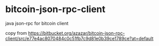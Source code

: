 # bitcoin-json-rpc-client
java json-rpc for bitcoin client

copy from https://bitbucket.org/azazar/bitcoin-json-rpc-client/src/e77e4ac8070484c0c51fb7c9d81e0b39ce1789ce?at=default


